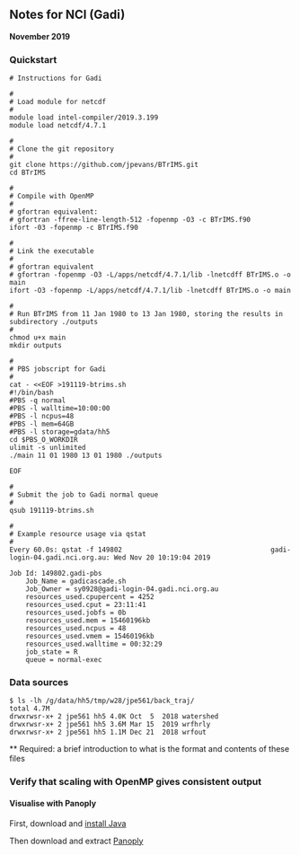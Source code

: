 ## Notes for NCI (Gadi)
**November 2019**
### Quickstart
```
# Instructions for Gadi

#
# Load module for netcdf
#
module load intel-compiler/2019.3.199
module load netcdf/4.7.1

#
# Clone the git repository
#
git clone https://github.com/jpevans/BTrIMS.git
cd BTrIMS

#
# Compile with OpenMP
#
# gfortran equivalent:
# gfortran -ffree-line-length-512 -fopenmp -O3 -c BTrIMS.f90
ifort -03 -fopenmp -c BTrIMS.f90

#
# Link the executable
#
# gfortran equivalent
# gfortran -fopenmp -O3 -L/apps/netcdf/4.7.1/lib -lnetcdff BTrIMS.o -o main
ifort -O3 -fopenmp -L/apps/netcdf/4.7.1/lib -lnetcdff BTrIMS.o -o main

#
# Run BTrIMS from 11 Jan 1980 to 13 Jan 1980, storing the results in subdirectory ./outputs
#
chmod u+x main
mkdir outputs

#
# PBS jobscript for Gadi
#
cat - <<EOF >191119-btrims.sh
#!/bin/bash
#PBS -q normal
#PBS -l walltime=10:00:00
#PBS -l ncpus=48
#PBS -l mem=64GB
#PBS -l storage=gdata/hh5 
cd $PBS_O_WORKDIR
ulimit -s unlimited
./main 11 01 1980 13 01 1980 ./outputs

EOF

#
# Submit the job to Gadi normal queue
#
qsub 191119-btrims.sh

#
# Example resource usage via qstat
#
Every 60.0s: qstat -f 149802                                     gadi-login-04.gadi.nci.org.au: Wed Nov 20 10:19:04 2019

Job Id: 149802.gadi-pbs
    Job_Name = gadicascade.sh
    Job_Owner = sy0928@gadi-login-04.gadi.nci.org.au
    resources_used.cpupercent = 4252
    resources_used.cput = 23:11:41
    resources_used.jobfs = 0b
    resources_used.mem = 15460196kb
    resources_used.ncpus = 48
    resources_used.vmem = 15460196kb
    resources_used.walltime = 00:32:29
    job_state = R
    queue = normal-exec
```
### Data sources
```
$ ls -lh /g/data/hh5/tmp/w28/jpe561/back_traj/
total 4.7M
drwxrwsr-x+ 2 jpe561 hh5 4.0K Oct  5  2018 watershed
drwxrwsr-x+ 2 jpe561 hh5 3.6M Mar 15  2019 wrfhrly
drwxrwsr-x+ 2 jpe561 hh5 1.1M Dec 21  2018 wrfout
```

** Required: a brief introduction to what is the format and contents of these files

### Verify that scaling with OpenMP gives consistent output
#### Visualise with Panoply
First, download and [install Java](https://www.java.com)

Then download and extract [Panoply](https://www.giss.nasa.gov/tools/panoply/download)

